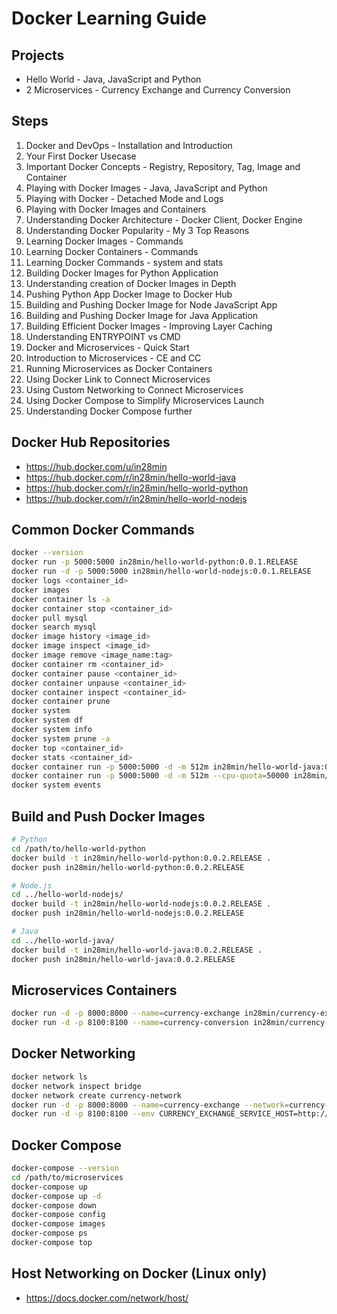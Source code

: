 # Docker Learning Guide

## Projects
- Hello World - Java, JavaScript and Python
- 2 Microservices - Currency Exchange and Currency Conversion

## Steps
1. Docker and DevOps - Installation and Introduction
2. Your First Docker Usecase
3. Important Docker Concepts - Registry, Repository, Tag, Image and Container
4. Playing with Docker Images - Java, JavaScript and Python
5. Playing with Docker - Detached Mode and Logs
6. Playing with Docker Images and Containers
7. Understanding Docker Architecture - Docker Client, Docker Engine
8. Understanding Docker Popularity - My 3 Top Reasons
9. Learning Docker Images - Commands
10. Learning Docker Containers - Commands
11. Learning Docker Commands - system and stats
12. Building Docker Images for Python Application
13. Understanding creation of Docker Images in Depth
14. Pushing Python App Docker Image to Docker Hub
15. Building and Pushing Docker Image for Node JavaScript App
16. Building and Pushing Docker Image for Java Application
17. Building Efficient Docker Images - Improving Layer Caching
18. Understanding ENTRYPOINT vs CMD
19. Docker and Microservices - Quick Start
20. Introduction to Microservices - CE and CC
21. Running Microservices as Docker Containers
22. Using Docker Link to Connect Microservices
23. Using Custom Networking to Connect Microservices
24. Using Docker Compose to Simplify Microservices Launch
25. Understanding Docker Compose further

## Docker Hub Repositories
- https://hub.docker.com/u/in28min
- https://hub.docker.com/r/in28min/hello-world-java
- https://hub.docker.com/r/in28min/hello-world-python
- https://hub.docker.com/r/in28min/hello-world-nodejs

## Common Docker Commands
```bash
docker --version
docker run -p 5000:5000 in28min/hello-world-python:0.0.1.RELEASE
docker run -d -p 5000:5000 in28min/hello-world-nodejs:0.0.1.RELEASE
docker logs <container_id>
docker images
docker container ls -a
docker container stop <container_id>
docker pull mysql
docker search mysql
docker image history <image_id>
docker image inspect <image_id>
docker image remove <image_name:tag>
docker container rm <container_id>
docker container pause <container_id>
docker container unpause <container_id>
docker container inspect <container_id>
docker container prune
docker system
docker system df
docker system info
docker system prune -a
docker top <container_id>
docker stats <container_id>
docker container run -p 5000:5000 -d -m 512m in28min/hello-world-java:0.0.1.RELEASE
docker container run -p 5000:5000 -d -m 512m --cpu-quota=50000 in28min/hello-world-java:0.0.1.RELEASE
docker system events
```

## Build and Push Docker Images
```bash
# Python
cd /path/to/hello-world-python
docker build -t in28min/hello-world-python:0.0.2.RELEASE .
docker push in28min/hello-world-python:0.0.2.RELEASE

# Node.js
cd ../hello-world-nodejs/
docker build -t in28min/hello-world-nodejs:0.0.2.RELEASE .
docker push in28min/hello-world-nodejs:0.0.2.RELEASE

# Java
cd ../hello-world-java/
docker build -t in28min/hello-world-java:0.0.2.RELEASE .
docker push in28min/hello-world-java:0.0.2.RELEASE
```

## Microservices Containers
```bash
docker run -d -p 8000:8000 --name=currency-exchange in28min/currency-exchange:0.0.1-RELEASE
docker run -d -p 8100:8100 --name=currency-conversion in28min/currency-conversion:0.0.1-RELEASE
```

## Docker Networking
```bash
docker network ls
docker network inspect bridge
docker network create currency-network
docker run -d -p 8000:8000 --name=currency-exchange --network=currency-network in28min/currency-exchange:0.0.1-RELEASE
docker run -d -p 8100:8100 --env CURRENCY_EXCHANGE_SERVICE_HOST=http://currency-exchange --name=currency-conversion --network=currency-network in28min/currency-conversion:0.0.1-RELEASE
```

## Docker Compose
```bash
docker-compose --version
cd /path/to/microservices
docker-compose up
docker-compose up -d
docker-compose down
docker-compose config
docker-compose images
docker-compose ps
docker-compose top
```

## Host Networking on Docker (Linux only)
- https://docs.docker.com/network/host/
